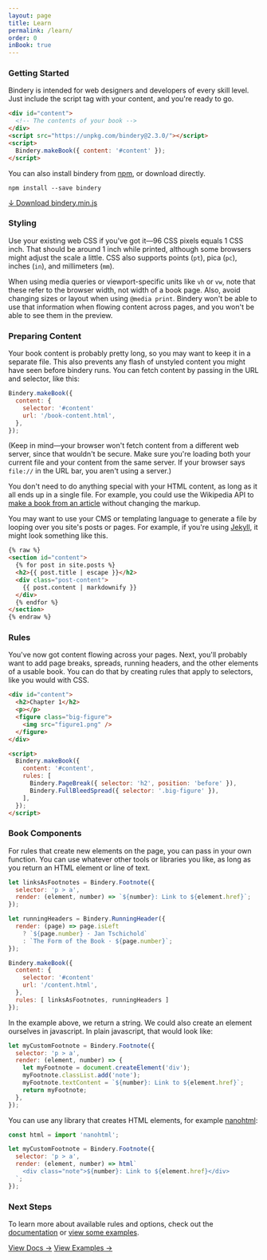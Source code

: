 ```yaml
---
layout: page
title: Learn
permalink: /learn/
order: 0
inBook: true
---
```


### Getting Started

Bindery is intended for web designers and developers of every skill level. Just
include the script tag with your content, and you're ready to go.

```html
<div id="content">
  <!-- The contents of your book -->
</div>
<script src="https://unpkg.com/bindery@2.3.0/"></script>
<script>
  Bindery.makeBook({ content: '#content' });
</script>
```

You can also install bindery from [npm](https://www.npmjs.com/package/bindery), or download directly.

```
npm install --save bindery
```

<div>
  <a href="https://unpkg.com/bindery/dist/bindery.min.js" class="btn" download>
    ↓ Download bindery.min.js
  </a>
</div>

### Styling

Use your existing web CSS if you've got it—96 CSS pixels equals 1 CSS inch. That should be around 1 inch while printed, although some browsers might adjust the scale a little. CSS also supports points (`pt`), pica (`pc`), inches (`in`), and millimeters (`mm`).

When using media queries or viewport-specific units like `vh` or `vw`, note that
these refer to the browser width, not width of a book page. Also, avoid
changing sizes or layout when using `@media print`. Bindery won't be able
to use that information when flowing content across pages, and you won't be able to see them in the preview.

### Preparing Content

Your book content is probably pretty long, so you may want to keep it in a separate
file. This also prevents any flash of unstyled content
you might have seen before bindery runs. You can fetch content by
passing in the URL and selector, like this:

```js
Bindery.makeBook({
  content: {
    selector: '#content'
    url: '/book-content.html',
  },
});
```

(Keep in mind—your browser won't fetch content from a different web server, since that wouldn't be secure. Make sure you're loading both your current file and your content from the same server. If your browser says `file://` in the URL bar, you aren't using a server.)

You don't need to do anything special with your HTML content, as long
as it all ends up in a single file. For example, you could use the Wikipedia
API to [make a book from an article](/bindery/examples/6_wikipedia/) without changing the markup.

You may want to use your CMS or templating language
to generate a file by looping over you site's posts or pages.
For example, if you're using [Jekyll](https://jekyllrb.com/),
it might look something like this.

```html
{% raw %}
<section id="content">
  {% for post in site.posts %}
  <h2>{{ post.title | escape }}</h2>
  <div class="post-content">
    {{ post.content | markdownify }}
  </div>
  {% endfor %}
</section>
{% endraw %}
```

### Rules

You've now got content flowing across your pages. Next, you'll probably want
to add page breaks, spreads, running headers, and the other elements of a usable book.
You can do that by creating rules
that apply to selectors, like you would with CSS.

```html
<div id="content">
  <h2>Chapter 1</h2>
  <p></p>
  <figure class="big-figure">
    <img src="figure1.png" />
  </figure>
</div>

<script>
  Bindery.makeBook({
    content: '#content',
    rules: [
      Bindery.PageBreak({ selector: 'h2', position: 'before' }),
      Bindery.FullBleedSpread({ selector: '.big-figure' }),
    ],
  });
</script>
```

### Book Components

For rules that create new elements on the page, you can
pass in your own function. You can use whatever other tools or
libraries you like, as long as you return
an HTML element or line of text.

```js
let linksAsFootnotes = Bindery.Footnote({
  selector: 'p > a',
  render: (element, number) => `${number}: Link to ${element.href}`;
});

let runningHeaders = Bindery.RunningHeader({
  render: (page) => page.isLeft
    ? `${page.number} · Jan Tschichold`
    : `The Form of the Book · ${page.number}`;
});

Bindery.makeBook({
  content: {
    selector: '#content'
    url: '/content.html',
  },
  rules: [ linksAsFootnotes, runningHeaders ]
});
```

In the example above, we return a string. We could also create an
element ourselves in javascript. In plain javascript, that would look like:

```js
let myCustomFootnote = Bindery.Footnote({
  selector: 'p > a',
  render: (element, number) => {
    let myFootnote = document.createElement('div');
    myFootnote.classList.add('note');
    myFootnote.textContent = `${number}: Link to ${element.href}`;
    return myFootnote;
  },
});
```

You can use any library that creates HTML elements,
for example [nanohtml](https://github.com/choojs/nanohtml):

```js
const html = import 'nanohtml';

let myCustomFootnote = Bindery.Footnote({
  selector: 'p > a',
  render: (element, number) => html`
    <div class="note">${number}: Link to ${element.href}</div>
  `;
});
```

### Next Steps

To learn more about available rules and options, check out the [documentation](/bindery/docs)
or [view some examples](/bindery/gallery).

<div class="home-btns">
  <a class="btn" href="/bindery/docs" class="btn">View Docs →</a>
  <a class="btn" href="/bindery/gallery" class="btn">View Examples →</a>
</div>
